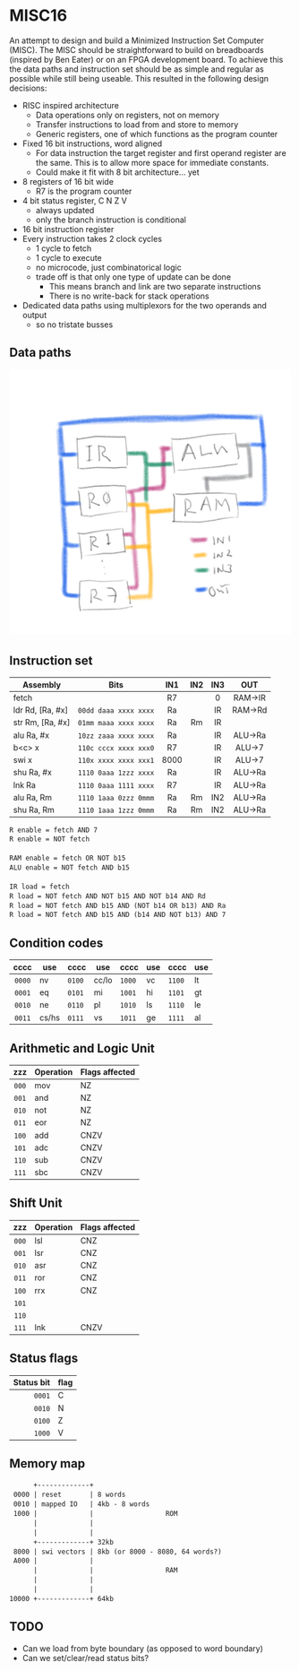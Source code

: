 # MISC16

An attempt to design and build a Minimized Instruction Set Computer (MISC). The MISC should be straightforward to build on breadboards (inspired by Ben Eater) or on an FPGA development board. To achieve this the data paths and instruction set should be as simple and regular as possible while still being useable. This resulted in the following design decisions:

- RISC inspired architecture
  - Data operations only on registers, not on memory
  - Transfer instructions to load from and store to memory
  - Generic registers, one of which functions as the program counter
- Fixed 16 bit instructions, word aligned
  - For data instruction the target register and first operand register are the same. This is to allow more space for immediate constants.
  - Could make it fit with 8 bit architecture... yet
- 8 registers of 16 bit wide
  - R7 is the program counter
- 4 bit status register, C N Z V
  - always updated
  - only the branch instruction is conditional
- 16 bit instruction register
- Every instruction takes 2 clock cycles
  - 1 cycle to fetch
  - 1 cycle to execute
  - no microcode, just combinatorical logic
  - trade off is that only one type of update can be done
    - This means branch and link are two separate instructions
    - There is no write-back for stack operations
- Dedicated data paths using multiplexors for the two operands and output
  - so no tristate busses



## Data paths
![datapaths](comp_arch.png)

## Instruction set

| Assembly         | Bits                  | IN1  | IN2| IN3 | OUT
| ---------------- | --------------------- |:----:|:--:|:---:|:------:|
| fetch            |                       | R7   |    | 0   | RAM->IR
| ldr Rd, [Ra, #x] | `00dd daaa xxxx xxxx` | Ra   |    | IR  | RAM->Rd
| str Rm, [Ra, #x] | `01mm maaa xxxx xxxx` | Ra   | Rm | IR  |
| alu Ra, #x       | `10zz zaaa xxxx xxxx` | Ra   |    | IR  | ALU->Ra
| b\<c\> x         | `110c cccx xxxx xxx0` | R7   |    | IR  | ALU->7
| swi x            | `110x xxxx xxxx xxx1` | 8000 |    | IR  | ALU->7
| shu Ra, #x       | `1110 0aaa 1zzz xxxx` | Ra   |    | IR  | ALU->Ra
| lnk Ra           | `1110 0aaa 1111 xxxx` | R7   |    | IR  | ALU->Ra
| alu Ra, Rm       | `1110 1aaa 0zzz 0mmm` | Ra   | Rm | IN2 | ALU->Ra
| shu Ra, Rm       | `1110 1aaa 1zzz 0mmm` | Ra   | Rm | IN2 | ALU->Ra

```txt
R enable = fetch AND 7
R enable = NOT fetch 

RAM enable = fetch OR NOT b15
ALU enable = NOT fetch AND b15

IR load = fetch
R load = NOT fetch AND NOT b15 AND NOT b14 AND Rd
R load = NOT fetch AND b15 AND (NOT b14 OR b13) AND Ra
R load = NOT fetch AND b15 AND (b14 AND NOT b13) AND 7
```

## Condition codes

|cccc  |use  |cccc  |use  |cccc  |use|cccc  |use
|:----:|-----|------|-----|------|---|------|--
|`0000`|nv   |`0100`|cc/lo|`1000`|vc |`1100`|lt
|`0001`|eq   |`0101`|mi   |`1001`|hi |`1101`|gt
|`0010`|ne   |`0110`|pl   |`1010`|ls |`1110`|le
|`0011`|cs/hs|`0111`|vs   |`1011`|ge |`1111`|al


## Arithmetic and Logic Unit

|zzz  |Operation|Flags affected
|:---:|---------|--------------
|`000`|mov      |NZ
|`001`|and      |NZ
|`010`|not      |NZ
|`011`|eor      |NZ
|`100`|add      |CNZV
|`101`|adc      |CNZV
|`110`|sub      |CNZV
|`111`|sbc      |CNZV


## Shift Unit

|zzz  |Operation|Flags affected
|:---:|---------|--------------
|`000`|lsl      |CNZ
|`001`|lsr      |CNZ
|`010`|asr      |CNZ
|`011`|ror      |CNZ
|`100`|rrx      |CNZ
|`101`|         |
|`110`|         |
|`111`|lnk      |CNZV

## Status flags

|Status bit|flag|
|---------:|-|
|`0001`    |C
|`0010`    |N
|`0100`    |Z
|`1000`    |V


## Memory map
```txt
      +-------------+
 0000 | reset       | 8 words
 0010 | mapped IO   | 4kb - 8 words
 1000 |             |                  ROM
      |             |
      |             |
      +-------------+ 32kb
 8000 | swi vectors | 8kb (or 8000 - 8080, 64 words?)
 A000 |             |
      |             |                  RAM
      |             |
      |             |
10000 +-------------+ 64kb
```

## TODO

- Can we load from byte boundary (as opposed to word boundary)
- Can we set/clear/read status bits?
